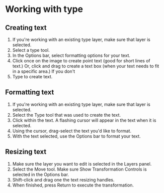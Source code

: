 # Working with type

## Creating text

1. If you're working with an existing type layer, make sure that layer is selected. 
2. Select a type tool.
3. In the Options bar, select formatting options for your text. 
4. Click once on the image to create point text (good for short lines of text.) Or, click and drag to create a text box (when your text needs to fit in a specific area.) If you don't 
5. Type to create text.

## Formatting text

1. If you're working with an existing type layer, make sure that layer is selected.
2. Select the Type tool that was used to create the text.
3. Click within the text. A flashing cursor will appear in the text when it is selected.
4. Using the cursor, drag-select the text you'd like to format.
5. With the text selected, use the Options bar to format your text.

## Resizing text

1. Make sure the layer you want to edit is selected in the Layers panel.
2. Select the Move tool. Make sure Show Transformation Controls is selected in the Options bar.
3. Shift-click and drag one the text resizing handles.
4. When finished, press Return to execute the transformation.



